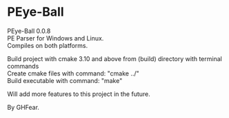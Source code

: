 # PEye-Ball

PEye-Ball 0.0.8<br>
PE Parser for Windows and Linux.<br>
Compiles on both platforms.<br>

Build project with cmake 3.10 and above from (build) directory with terminal commands<br>
Create cmake files with command: "cmake ../"<br>
Build executable with command: "make"<br>

Will add more features to this project in the future.<br>

By GHFear.
